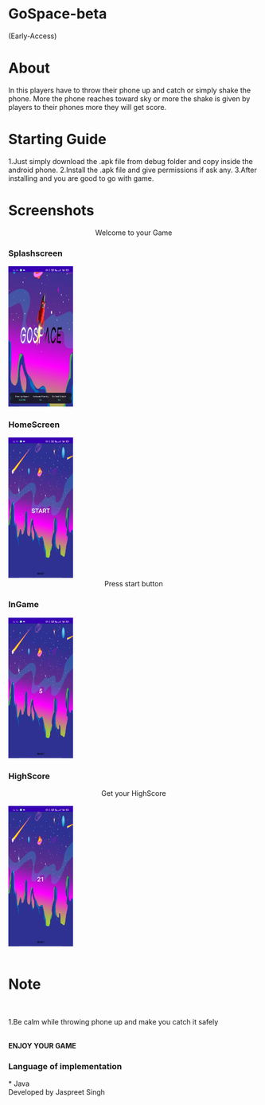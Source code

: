 # GoSpace-beta
(Early-Access)

<h1>About</h1>
In this players have to throw their phone up and catch or simply shake the phone. More the phone reaches toward sky or more the shake is given by players to their phones more they will get score.
<br>
<h1>Starting Guide</h1>
1.Just simply download the .apk file from debug folder and copy inside the android phone.
2.Install the .apk file and give permissions if ask any.
3.After installing and you are good to go with game.
<br>
<h1>Screenshots</h1>
<center>Welcome to your Game</center>
<div>
<h3>Splashscreen</h3>
<img src="./screenshot/1.jpg" width=130/>

<h3>HomeScreen</h3>

<img src="./screenshot/2.jpg" width=130/>
<br>
<center>Press start button</center>
<h3>InGame</h3>
<img src="./screenshot/3.jpg" width=130/>
<h3>HighScore</h3>
<center>Get your HighScore</center>
<br>
<img src="./screenshot/4.jpg" width=130/>
</div>
<br>
<h1>Note</h1>
<br>
<p>1.Be calm while throwing phone up and make you catch it safely</p>
<br>
<b>ENJOY YOUR GAME</b>
</br>
<h3>Language of implementation</h3>
* Java
<br>
Developed by Jaspreet Singh
<br>
